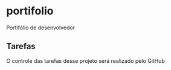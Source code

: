 # portifolio
Portifólio de desenvolvedor

## Tarefas

O controle das tarefas desse projeto será realizado pelo GitHub

